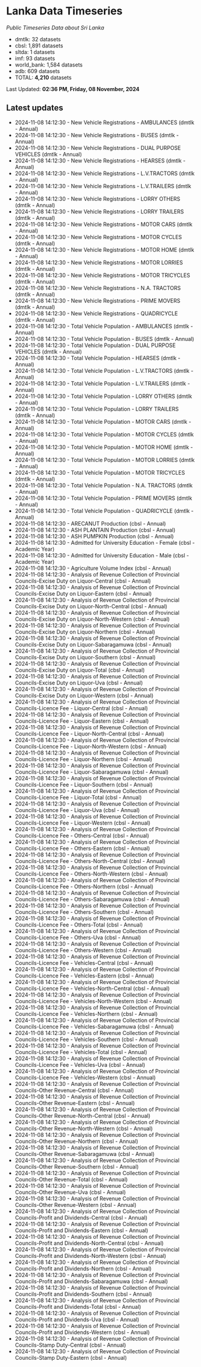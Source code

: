 # Lanka Data Timeseries
*Public Timeseries Data about Sri Lanka*

* dmtlk: 32 datasets
* cbsl: 1,891 datasets
* sltda: 1 datasets
* imf: 93 datasets
* world_bank: 1,584 datasets
* adb: 609 datasets
* TOTAL: **4,210** datasets

Last Updated: **02:36 PM, Friday, 08 November, 2024**

## Latest updates

* 2024-11-08 14:12:30 - New Vehicle Registrations - AMBULANCES (dmtlk - Annual)
* 2024-11-08 14:12:30 - New Vehicle Registrations - BUSES (dmtlk - Annual)
* 2024-11-08 14:12:30 - New Vehicle Registrations - DUAL PURPOSE VEHICLES (dmtlk - Annual)
* 2024-11-08 14:12:30 - New Vehicle Registrations - HEARSES (dmtlk - Annual)
* 2024-11-08 14:12:30 - New Vehicle Registrations - L.V.TRACTORS (dmtlk - Annual)
* 2024-11-08 14:12:30 - New Vehicle Registrations - L.V.TRAILERS (dmtlk - Annual)
* 2024-11-08 14:12:30 - New Vehicle Registrations - LORRY OTHERS (dmtlk - Annual)
* 2024-11-08 14:12:30 - New Vehicle Registrations - LORRY TRAILERS (dmtlk - Annual)
* 2024-11-08 14:12:30 - New Vehicle Registrations - MOTOR CARS (dmtlk - Annual)
* 2024-11-08 14:12:30 - New Vehicle Registrations - MOTOR CYCLES (dmtlk - Annual)
* 2024-11-08 14:12:30 - New Vehicle Registrations - MOTOR HOME (dmtlk - Annual)
* 2024-11-08 14:12:30 - New Vehicle Registrations - MOTOR LORRIES (dmtlk - Annual)
* 2024-11-08 14:12:30 - New Vehicle Registrations - MOTOR TRICYCLES (dmtlk - Annual)
* 2024-11-08 14:12:30 - New Vehicle Registrations - N.A. TRACTORS (dmtlk - Annual)
* 2024-11-08 14:12:30 - New Vehicle Registrations - PRIME MOVERS (dmtlk - Annual)
* 2024-11-08 14:12:30 - New Vehicle Registrations - QUADRICYCLE (dmtlk - Annual)
* 2024-11-08 14:12:30 - Total Vehicle Population - AMBULANCES (dmtlk - Annual)
* 2024-11-08 14:12:30 - Total Vehicle Population - BUSES (dmtlk - Annual)
* 2024-11-08 14:12:30 - Total Vehicle Population - DUAL PURPOSE VEHICLES (dmtlk - Annual)
* 2024-11-08 14:12:30 - Total Vehicle Population - HEARSES (dmtlk - Annual)
* 2024-11-08 14:12:30 - Total Vehicle Population - L.V.TRACTORS (dmtlk - Annual)
* 2024-11-08 14:12:30 - Total Vehicle Population - L.V.TRAILERS (dmtlk - Annual)
* 2024-11-08 14:12:30 - Total Vehicle Population - LORRY OTHERS (dmtlk - Annual)
* 2024-11-08 14:12:30 - Total Vehicle Population - LORRY TRAILERS (dmtlk - Annual)
* 2024-11-08 14:12:30 - Total Vehicle Population - MOTOR CARS (dmtlk - Annual)
* 2024-11-08 14:12:30 - Total Vehicle Population - MOTOR CYCLES (dmtlk - Annual)
* 2024-11-08 14:12:30 - Total Vehicle Population - MOTOR HOME (dmtlk - Annual)
* 2024-11-08 14:12:30 - Total Vehicle Population - MOTOR LORRIES (dmtlk - Annual)
* 2024-11-08 14:12:30 - Total Vehicle Population - MOTOR TRICYCLES (dmtlk - Annual)
* 2024-11-08 14:12:30 - Total Vehicle Population - N.A. TRACTORS (dmtlk - Annual)
* 2024-11-08 14:12:30 - Total Vehicle Population - PRIME MOVERS (dmtlk - Annual)
* 2024-11-08 14:12:30 - Total Vehicle Population - QUADRICYCLE (dmtlk - Annual)
* 2024-11-08 14:12:30 - ARECANUT Production (cbsl - Annual)
* 2024-11-08 14:12:30 - ASH PLANTAIN Production (cbsl - Annual)
* 2024-11-08 14:12:30 - ASH PUMPKIN Production (cbsl - Annual)
* 2024-11-08 14:12:30 - Admitted for University Education - Female (cbsl - Academic Year)
* 2024-11-08 14:12:30 - Admitted for University Education - Male (cbsl - Academic Year)
* 2024-11-08 14:12:30 - Agriculture Volume Index (cbsl - Annual)
* 2024-11-08 14:12:30 - Analysis of Revenue Collection of Provincial Councils-Excise Duty on Liquor-Central (cbsl - Annual)
* 2024-11-08 14:12:30 - Analysis of Revenue Collection of Provincial Councils-Excise Duty on Liquor-Eastern (cbsl - Annual)
* 2024-11-08 14:12:30 - Analysis of Revenue Collection of Provincial Councils-Excise Duty on Liquor-North-Central (cbsl - Annual)
* 2024-11-08 14:12:30 - Analysis of Revenue Collection of Provincial Councils-Excise Duty on Liquor-North-Western (cbsl - Annual)
* 2024-11-08 14:12:30 - Analysis of Revenue Collection of Provincial Councils-Excise Duty on Liquor-Northern (cbsl - Annual)
* 2024-11-08 14:12:30 - Analysis of Revenue Collection of Provincial Councils-Excise Duty on Liquor-Sabaragamuwa (cbsl - Annual)
* 2024-11-08 14:12:30 - Analysis of Revenue Collection of Provincial Councils-Excise Duty on Liquor-Southern (cbsl - Annual)
* 2024-11-08 14:12:30 - Analysis of Revenue Collection of Provincial Councils-Excise Duty on Liquor-Total (cbsl - Annual)
* 2024-11-08 14:12:30 - Analysis of Revenue Collection of Provincial Councils-Excise Duty on Liquor-Uva (cbsl - Annual)
* 2024-11-08 14:12:30 - Analysis of Revenue Collection of Provincial Councils-Excise Duty on Liquor-Western (cbsl - Annual)
* 2024-11-08 14:12:30 - Analysis of Revenue Collection of Provincial Councils-Licence Fee - Liquor-Central (cbsl - Annual)
* 2024-11-08 14:12:30 - Analysis of Revenue Collection of Provincial Councils-Licence Fee - Liquor-Eastern (cbsl - Annual)
* 2024-11-08 14:12:30 - Analysis of Revenue Collection of Provincial Councils-Licence Fee - Liquor-North-Central (cbsl - Annual)
* 2024-11-08 14:12:30 - Analysis of Revenue Collection of Provincial Councils-Licence Fee - Liquor-North-Western (cbsl - Annual)
* 2024-11-08 14:12:30 - Analysis of Revenue Collection of Provincial Councils-Licence Fee - Liquor-Northern (cbsl - Annual)
* 2024-11-08 14:12:30 - Analysis of Revenue Collection of Provincial Councils-Licence Fee - Liquor-Sabaragamuwa (cbsl - Annual)
* 2024-11-08 14:12:30 - Analysis of Revenue Collection of Provincial Councils-Licence Fee - Liquor-Southern (cbsl - Annual)
* 2024-11-08 14:12:30 - Analysis of Revenue Collection of Provincial Councils-Licence Fee - Liquor-Total (cbsl - Annual)
* 2024-11-08 14:12:30 - Analysis of Revenue Collection of Provincial Councils-Licence Fee - Liquor-Uva (cbsl - Annual)
* 2024-11-08 14:12:30 - Analysis of Revenue Collection of Provincial Councils-Licence Fee - Liquor-Western (cbsl - Annual)
* 2024-11-08 14:12:30 - Analysis of Revenue Collection of Provincial Councils-Licence Fee - Others-Central (cbsl - Annual)
* 2024-11-08 14:12:30 - Analysis of Revenue Collection of Provincial Councils-Licence Fee - Others-Eastern (cbsl - Annual)
* 2024-11-08 14:12:30 - Analysis of Revenue Collection of Provincial Councils-Licence Fee - Others-North-Central (cbsl - Annual)
* 2024-11-08 14:12:30 - Analysis of Revenue Collection of Provincial Councils-Licence Fee - Others-North-Western (cbsl - Annual)
* 2024-11-08 14:12:30 - Analysis of Revenue Collection of Provincial Councils-Licence Fee - Others-Northern (cbsl - Annual)
* 2024-11-08 14:12:30 - Analysis of Revenue Collection of Provincial Councils-Licence Fee - Others-Sabaragamuwa (cbsl - Annual)
* 2024-11-08 14:12:30 - Analysis of Revenue Collection of Provincial Councils-Licence Fee - Others-Southern (cbsl - Annual)
* 2024-11-08 14:12:30 - Analysis of Revenue Collection of Provincial Councils-Licence Fee - Others-Total (cbsl - Annual)
* 2024-11-08 14:12:30 - Analysis of Revenue Collection of Provincial Councils-Licence Fee - Others-Uva (cbsl - Annual)
* 2024-11-08 14:12:30 - Analysis of Revenue Collection of Provincial Councils-Licence Fee - Others-Western (cbsl - Annual)
* 2024-11-08 14:12:30 - Analysis of Revenue Collection of Provincial Councils-Licence Fee - Vehicles-Central (cbsl - Annual)
* 2024-11-08 14:12:30 - Analysis of Revenue Collection of Provincial Councils-Licence Fee - Vehicles-Eastern (cbsl - Annual)
* 2024-11-08 14:12:30 - Analysis of Revenue Collection of Provincial Councils-Licence Fee - Vehicles-North-Central (cbsl - Annual)
* 2024-11-08 14:12:30 - Analysis of Revenue Collection of Provincial Councils-Licence Fee - Vehicles-North-Western (cbsl - Annual)
* 2024-11-08 14:12:30 - Analysis of Revenue Collection of Provincial Councils-Licence Fee - Vehicles-Northern (cbsl - Annual)
* 2024-11-08 14:12:30 - Analysis of Revenue Collection of Provincial Councils-Licence Fee - Vehicles-Sabaragamuwa (cbsl - Annual)
* 2024-11-08 14:12:30 - Analysis of Revenue Collection of Provincial Councils-Licence Fee - Vehicles-Southern (cbsl - Annual)
* 2024-11-08 14:12:30 - Analysis of Revenue Collection of Provincial Councils-Licence Fee - Vehicles-Total (cbsl - Annual)
* 2024-11-08 14:12:30 - Analysis of Revenue Collection of Provincial Councils-Licence Fee - Vehicles-Uva (cbsl - Annual)
* 2024-11-08 14:12:30 - Analysis of Revenue Collection of Provincial Councils-Licence Fee - Vehicles-Western (cbsl - Annual)
* 2024-11-08 14:12:30 - Analysis of Revenue Collection of Provincial Councils-Other Revenue-Central (cbsl - Annual)
* 2024-11-08 14:12:30 - Analysis of Revenue Collection of Provincial Councils-Other Revenue-Eastern (cbsl - Annual)
* 2024-11-08 14:12:30 - Analysis of Revenue Collection of Provincial Councils-Other Revenue-North-Central (cbsl - Annual)
* 2024-11-08 14:12:30 - Analysis of Revenue Collection of Provincial Councils-Other Revenue-North-Western (cbsl - Annual)
* 2024-11-08 14:12:30 - Analysis of Revenue Collection of Provincial Councils-Other Revenue-Northern (cbsl - Annual)
* 2024-11-08 14:12:30 - Analysis of Revenue Collection of Provincial Councils-Other Revenue-Sabaragamuwa (cbsl - Annual)
* 2024-11-08 14:12:30 - Analysis of Revenue Collection of Provincial Councils-Other Revenue-Southern (cbsl - Annual)
* 2024-11-08 14:12:30 - Analysis of Revenue Collection of Provincial Councils-Other Revenue-Total (cbsl - Annual)
* 2024-11-08 14:12:30 - Analysis of Revenue Collection of Provincial Councils-Other Revenue-Uva (cbsl - Annual)
* 2024-11-08 14:12:30 - Analysis of Revenue Collection of Provincial Councils-Other Revenue-Western (cbsl - Annual)
* 2024-11-08 14:12:30 - Analysis of Revenue Collection of Provincial Councils-Profit and Dividends-Central (cbsl - Annual)
* 2024-11-08 14:12:30 - Analysis of Revenue Collection of Provincial Councils-Profit and Dividends-Eastern (cbsl - Annual)
* 2024-11-08 14:12:30 - Analysis of Revenue Collection of Provincial Councils-Profit and Dividends-North-Central (cbsl - Annual)
* 2024-11-08 14:12:30 - Analysis of Revenue Collection of Provincial Councils-Profit and Dividends-North-Western (cbsl - Annual)
* 2024-11-08 14:12:30 - Analysis of Revenue Collection of Provincial Councils-Profit and Dividends-Northern (cbsl - Annual)
* 2024-11-08 14:12:30 - Analysis of Revenue Collection of Provincial Councils-Profit and Dividends-Sabaragamuwa (cbsl - Annual)
* 2024-11-08 14:12:30 - Analysis of Revenue Collection of Provincial Councils-Profit and Dividends-Southern (cbsl - Annual)
* 2024-11-08 14:12:30 - Analysis of Revenue Collection of Provincial Councils-Profit and Dividends-Total (cbsl - Annual)
* 2024-11-08 14:12:30 - Analysis of Revenue Collection of Provincial Councils-Profit and Dividends-Uva (cbsl - Annual)
* 2024-11-08 14:12:30 - Analysis of Revenue Collection of Provincial Councils-Profit and Dividends-Western (cbsl - Annual)
* 2024-11-08 14:12:30 - Analysis of Revenue Collection of Provincial Councils-Stamp Duty-Central (cbsl - Annual)
* 2024-11-08 14:12:30 - Analysis of Revenue Collection of Provincial Councils-Stamp Duty-Eastern (cbsl - Annual)
